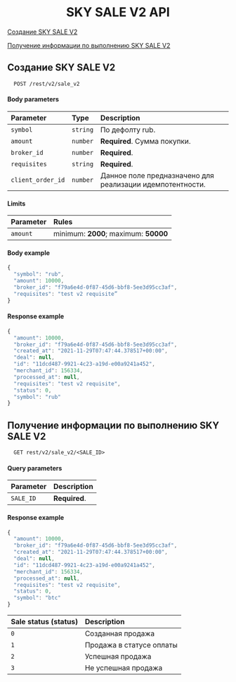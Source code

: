 <h1 align="center">SKY SALE V2 API</h1>
 

[Создание SKY SALE V2](#skysale)

[Получение информации по выполнению SKY SALE V2](#skysaleinfo)

 <a name="skysale"></a>
## Создание SKY SALE V2

```http
  POST /rest/v2/sale_v2 
```
#### Body parameters

| Parameter | Type     | Description                |
| :-------- | :------- | :------------------------- |
| `symbol` | `string` | По дефолту rub.
| `amount` | `number` | **Required**. Сумма покупки.
| `broker_id` | `number` | **Required**.
| `requisites` | `string` | **Required**.
| `client_order_id` | `number` | Данное поле предназначено для реализации идемпотентности.

#### Limits

| Parameter | Rules     |
| :-------- | :-------  |
| `amount` | minimum: **2000**; maximum: **50000**

#### Body example

```javascript
{
  "symbol": "rub",
  "amount": 10000,
  "broker_id": "f79a6e4d-0f87-45d6-bbf8-5ee3d95cc3af",
  "requisites": "test v2 requisite”
}
```

#### Response example

```javascript
{
  "amount": 10000,
  "broker_id": "f79a6e4d-0f87-45d6-bbf8-5ee3d95cc3af",
  "created_at": "2021-11-29T07:47:44.378517+00:00",
  "deal": null,
  "id": "11dcd487-9921-4c23-a19d-e00a9241a452",
  "merchant_id": 156334,
  "processed_at": null,
  "requisites": "test v2 requisite",
  "status": 0,
  "symbol": "rub"
}
```
 <a name="skysaleinfo"></a>
## Получение информации по выполнению SKY SALE V2

```http
  GET rest/v2/sale_v2/<SALE_ID> 
```

#### Query parameters

| Parameter | Description                |
| :-------- | :------------------------- |
| `SALE_ID` | **Required**.

#### Response example

```javascript
{
  "amount": 10000,
  "broker_id": "f79a6e4d-0f87-45d6-bbf8-5ee3d95cc3af",
  "created_at": "2021-11-29T07:47:44.378517+00:00",
  "deal": null,
  "id": "11dcd487-9921-4c23-a19d-e00a9241a452",
  "merchant_id": 156334,
  "processed_at": null,
  "requisites": "test v2 requisite",
  "status": 0,
  "symbol": "btc"
}
```

| Sale status (status) | Description                |
| :-------- |  :------------------------- |
| `0` | Cозданная продажа |
| `1` | Продажа в статусе оплаты |
| `2` | Успешная продажа |
| `3` | Не успешная продажа |

